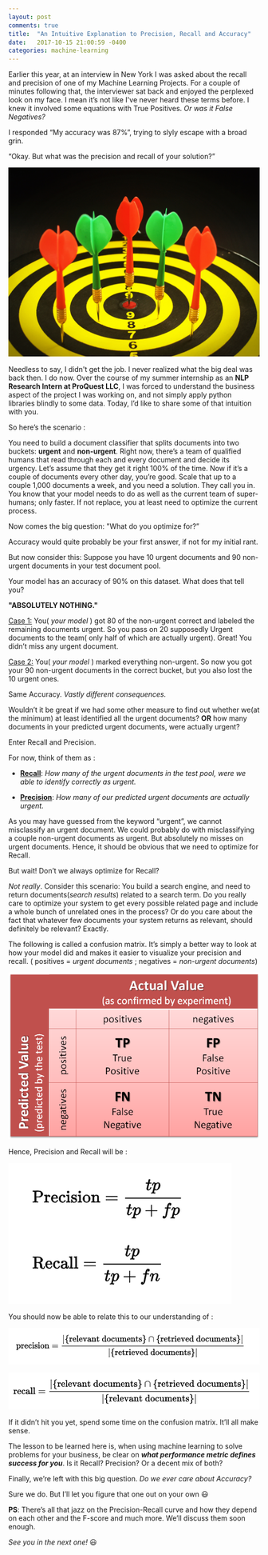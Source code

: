 ```yaml
---
layout: post
comments: true
title:  "An Intuitive Explanation to Precision, Recall and Accuracy"
date:   2017-10-15 21:00:59 -0400
categories: machine-learning
---
```


Earlier this year, at an interview in New York I was asked about the recall and precision of one of my Machine Learning Projects. For a couple of minutes following that, the interviewer sat back and enjoyed the perplexed look on my face. I mean it’s not like I've never heard these terms before. I knew it involved some equations with True Positives. <i>Or was it False Negatives?</i>

I responded “My accuracy was 87%”, trying to slyly escape with a broad grin.

“Okay. But what was the precision and recall of your solution?”

![alt text][precision_recall_darts]

Needless to say, I didn't get the job. I never realized what the big deal was back then. I do now. Over the course of my summer internship as an <b>NLP Research Intern at ProQuest LLC</b>, I was forced to understand the business aspect of the project I was working on, and not simply apply python libraries blindly to some data. Today, I’d like to share some of that intuition with you.


So here’s the scenario :

You need to build a document classifier that splits documents into two buckets: <b>urgent</b> and <b>non-urgent</b>. Right now, there’s a team of qualified humans that read through each and every document and decide its urgency. Let’s assume that they get it right 100% of the time. Now if it’s a couple of documents every other day, you’re good. Scale that up to a couple 1,000 documents a week, and you need a solution. They call you in. You know that your model needs to do as well as the current team of super-humans;  only faster. If not replace, you at least need to optimize the current process.

Now comes the big question: "What do you optimize for?”

Accuracy would quite probably be your first answer, if not for my initial rant.

But now consider this:
Suppose you have 10 urgent documents and 90 non-urgent documents in your test document pool.

Your model has an accuracy of 90% on this dataset. What does that tell you?


<b>"ABSOLUTELY NOTHING."</b>


<u>Case 1:</u> You(<i> your model</i> ) got 80 of the non-urgent correct and labeled the remaining documents urgent. So you pass on 20 supposedly Urgent documents to the team( only half of which are actually urgent). Great! You didn’t miss any urgent document.

<u>Case 2:</u> You(<i> your model</i> )  marked everything non-urgent. So now you got your 90 non-urgent documents in the correct bucket, but you also lost the 10 urgent ones.

Same Accuracy. <i>Vastly different consequences.</i>

Wouldn’t it be great if we had some other measure to find out whether we(at the minimum) at least identified all the urgent documents? <b>OR</b> how many documents in your predicted urgent documents, were actually urgent?

Enter Recall and Precision.

For now, think of them as :

* <b><u>Recall</u></b>: <i>How many of the urgent documents in the test pool, were we able to identify correctly as urgent.</i>

* <b><u>Precision</u></b>: <i>How many of our predicted urgent documents are actually urgent. </i>

As you may have guessed from the keyword “urgent”, we cannot misclassify an urgent document. We could probably do with misclassifying a couple non-urgent documents as urgent. But absolutely no misses on urgent documents. Hence, it should be obvious that we need to optimize for Recall.

But wait! Don’t we always optimize for Recall?

<i>Not really</i>. Consider this scenario: You build a search engine, and need to return documents(<i>search results</i>) related to a search term. Do you really care to optimize your system to get every possible related page and include a whole bunch of unrelated ones in the process? Or do you care about the fact that whatever few documents your system returns as relevant, should definitely be relevant?
Exactly.

The following is called a confusion matrix. It’s simply a better way to look at how your model did and makes it easier to visualize your precision and recall.
( positives = <i>urgent documents</i> ; negatives = <i>non-urgent documents</i>)

![alt text][conf_mat]

Hence, Precision and Recall will be  :

![alt text][predrec_math]

You should now be able to relate this to our understanding of :

![alt text][predrec_doc_1]

![alt text][predrec_doc_2]

If it didn’t hit you yet, spend some time on the confusion matrix. It’ll all make sense.

The lesson to be learned here is, when using machine learning to solve problems for your business, be clear on <i><b>what performance metric defines success for you</b></i>. Is it Recall? Precision?
Or a decent mix of both?

Finally, we’re left with this big question. <i>Do we ever care about Accuracy?</i>

Sure we do. But I’ll let you figure that one out on your own 😃

<b>PS</b>: There’s all that jazz on the Precision-Recall curve and how they depend on each other and the F-score and much more. We’ll discuss them soon enough.

<i>See you in the next one!</i> 😃



[precision_recall_darts]: https://github.com/dsouzadaniel/dsouzadaniel.github.io/raw/master/images/pexels-photo-226575.jpeg "Define bulls eye"

[conf_mat]: https://github.com/dsouzadaniel/dsouzadaniel.github.io/raw/master/images/1.png "Courtesy : Matlab"

[predrec_math]: https://github.com/dsouzadaniel/dsouzadaniel.github.io/raw/master/images/pr1.png "Courtesy : Wikipedia"

[predrec_doc_1]: https://github.com/dsouzadaniel/dsouzadaniel.github.io/raw/master/images/p1.png "Courtesy : Wikipedia"

[predrec_doc_2]: https://github.com/dsouzadaniel/dsouzadaniel.github.io/raw/master/images/r1.png "Courtesy : Wikipedia"
